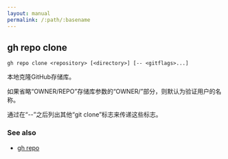 ```yaml
---
layout: manual
permalink: /:path/:basename
---
```


## gh repo clone

```
gh repo clone <repository> [<directory>] [-- <gitflags>...]
```

本地克隆GitHub存储库。

如果省略“OWNER/REPO”存储库参数的“OWNER/”部分，则默认为验证用户的名称。

通过在“--”之后列出其他“git clone”标志来传递这些标志。

### See also

-   [gh repo](./gh_repo)
